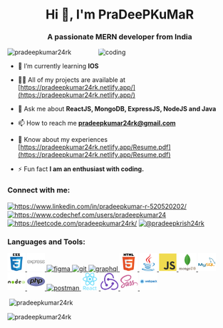 <h1 align="center">Hi 👋, I'm PraDeePKuMaR</h1>
<h3 align="center">A passionate MERN developer from India</h3>
<img align="right" alt="coding" width="300" style="border-radius:10%" src="https://www.fegno.com/wp-content/uploads/2022/03/web-development-company-in-kochi.gif">
<p align="left"> <img src="https://komarev.com/ghpvc/?username=pradeepkumar24rk&label=Profile%20views&color=0e75b6&style=flat" alt="pradeepkumar24rk" /> </p>

- 🌱 I’m currently learning **IOS**

- 👨‍💻 All of my projects are available at [https://pradeepkumar24rk.netlify.app/](https://pradeepkumar24rk.netlify.app/)

- 💬 Ask me about **ReactJS, MongoDB, ExpressJS, NodeJS and Java**

- 📫 How to reach me **pradeepkumar24rk@gmail.com**

- 📄 Know about my experiences [https://pradeepkumar24rk.netlify.app/Resume.pdf](https://pradeepkumar24rk.netlify.app/Resume.pdf)

- ⚡ Fun fact **I am an enthusiast with coding.**

<h3 align="left">Connect with me:</h3>
<p align="left">
<a href="https://linkedin.com/in/https://www.linkedin.com/in/pradeepkumar-r-520520202/" target="blank"><img align="center" src="https://raw.githubusercontent.com/rahuldkjain/github-profile-readme-generator/master/src/images/icons/Social/linked-in-alt.svg" alt="https://www.linkedin.com/in/pradeepkumar-r-520520202/" height="30" width="40" /></a>
<a href="https://www.codechef.com/users/https://www.codechef.com/users/pradeepkumar24" target="blank"><img align="center" src="https://cdn.jsdelivr.net/npm/simple-icons@3.1.0/icons/codechef.svg" alt="https://www.codechef.com/users/pradeepkumar24" height="30" width="40" /></a>
<a href="https://www.leetcode.com/https://leetcode.com/pradeepkumar24rk/" target="blank"><img align="center" src="https://raw.githubusercontent.com/rahuldkjain/github-profile-readme-generator/master/src/images/icons/Social/leet-code.svg" alt="https://leetcode.com/pradeepkumar24rk/" height="30" width="40" /></a>
<a href="https://www.hackerearth.com/@pradeepkrish24rk" target="blank"><img align="center" src="https://raw.githubusercontent.com/rahuldkjain/github-profile-readme-generator/master/src/images/icons/Social/hackerearth.svg" alt="@pradeepkrish24rk" height="30" width="40" /></a>
</p>

<h3 align="left">Languages and Tools:</h3>
<p align="left"> <a href="https://www.w3schools.com/css/" target="_blank" rel="noreferrer"> <img src="https://raw.githubusercontent.com/devicons/devicon/master/icons/css3/css3-original-wordmark.svg" alt="css3" width="40" height="40"/> </a> <a href="https://expressjs.com" target="_blank" rel="noreferrer"> <img src="https://raw.githubusercontent.com/devicons/devicon/master/icons/express/express-original-wordmark.svg" alt="express" width="40" height="40"/> </a> <a href="https://www.figma.com/" target="_blank" rel="noreferrer"> <img src="https://www.vectorlogo.zone/logos/figma/figma-icon.svg" alt="figma" width="40" height="40"/> </a> <a href="https://git-scm.com/" target="_blank" rel="noreferrer"> <img src="https://www.vectorlogo.zone/logos/git-scm/git-scm-icon.svg" alt="git" width="40" height="40"/> </a> <a href="https://graphql.org" target="_blank" rel="noreferrer"> <img src="https://www.vectorlogo.zone/logos/graphql/graphql-icon.svg" alt="graphql" width="40" height="40"/> </a> <a href="https://www.w3.org/html/" target="_blank" rel="noreferrer"> <img src="https://raw.githubusercontent.com/devicons/devicon/master/icons/html5/html5-original-wordmark.svg" alt="html5" width="40" height="40"/> </a> <a href="https://www.java.com" target="_blank" rel="noreferrer"> <img src="https://raw.githubusercontent.com/devicons/devicon/master/icons/java/java-original.svg" alt="java" width="40" height="40"/> </a> <a href="https://developer.mozilla.org/en-US/docs/Web/JavaScript" target="_blank" rel="noreferrer"> <img src="https://raw.githubusercontent.com/devicons/devicon/master/icons/javascript/javascript-original.svg" alt="javascript" width="40" height="40"/> </a> <a href="https://www.mongodb.com/" target="_blank" rel="noreferrer"> <img src="https://raw.githubusercontent.com/devicons/devicon/master/icons/mongodb/mongodb-original-wordmark.svg" alt="mongodb" width="40" height="40"/> </a> <a href="https://www.mysql.com/" target="_blank" rel="noreferrer"> <img src="https://raw.githubusercontent.com/devicons/devicon/master/icons/mysql/mysql-original-wordmark.svg" alt="mysql" width="40" height="40"/> </a> <a href="https://nodejs.org" target="_blank" rel="noreferrer"> <img src="https://raw.githubusercontent.com/devicons/devicon/master/icons/nodejs/nodejs-original-wordmark.svg" alt="nodejs" width="40" height="40"/> </a> <a href="https://www.php.net" target="_blank" rel="noreferrer"> <img src="https://raw.githubusercontent.com/devicons/devicon/master/icons/php/php-original.svg" alt="php" width="40" height="40"/> </a> <a href="https://postman.com" target="_blank" rel="noreferrer"> <img src="https://www.vectorlogo.zone/logos/getpostman/getpostman-icon.svg" alt="postman" width="40" height="40"/> </a> <a href="https://reactjs.org/" target="_blank" rel="noreferrer"> <img src="https://raw.githubusercontent.com/devicons/devicon/master/icons/react/react-original-wordmark.svg" alt="react" width="40" height="40"/> </a> <a href="https://redux.js.org" target="_blank" rel="noreferrer"> <img src="https://raw.githubusercontent.com/devicons/devicon/master/icons/redux/redux-original.svg" alt="redux" width="40" height="40"/> </a> <a href="https://sass-lang.com" target="_blank" rel="noreferrer"> <img src="https://raw.githubusercontent.com/devicons/devicon/master/icons/sass/sass-original.svg" alt="sass" width="40" height="40"/> </a> <a href="https://webpack.js.org" target="_blank" rel="noreferrer"> <img src="https://raw.githubusercontent.com/devicons/devicon/d00d0969292a6569d45b06d3f350f463a0107b0d/icons/webpack/webpack-original-wordmark.svg" alt="webpack" width="40" height="40"/> </a> </p>

<p>&nbsp;<img align="center" src="https://github-readme-stats.vercel.app/api?username=pradeepkumar24rk&show_icons=true&locale=en" alt="pradeepkumar24rk" /></p>

<p><img align="center" src="https://github-readme-streak-stats.herokuapp.com/?user=pradeepkumar24rk&" alt="pradeepkumar24rk" /></p>
